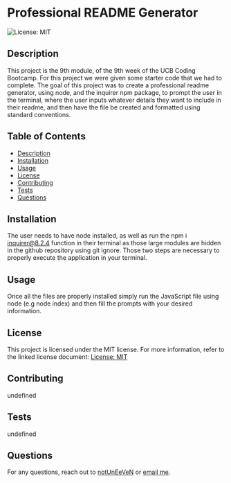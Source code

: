 
# Professional README Generator

![License: MIT](https://img.shields.io/badge/License-MIT-yellow.svg)

## Description

This project is the 9th module, of the 9th week of the UCB Coding Bootcamp. For this project we were given some starter code that we had to complete. The goal of this project was to create a professional readme generator, using node, and the inquirer npm package, to prompt the user in the terminal, where the user inputs whatever details they want to include in their readme, and then have the file be created and formatted using standard conventions. 

## Table of Contents
- [Description](#description)
- [Installation](#installation)
- [Usage](#usage)
- [License](#license)
- [Contributing](#contributing)
- [Tests](#tests)
- [Questions](#questions)

## Installation

The user needs to have node installed, as well as run the npm i inquirer@8.2.4 function in their terminal as those large modules are hidden in the github repository using git ignore. Those two steps are necessary to properly execute the application in your terminal.

## Usage 

Once all the files are properly installed simply run the JavaScript file using node (e.g node index) and then fill the prompts with your desired information.

## License

This project is licensed under the MIT license. For more information, refer to the linked license document: [License: MIT](https://opensource.org/licenses/MIT)

## Contributing 

undefined

## Tests

undefined

## Questions

For any questions, reach out to [notUnEeVeN](https://github.com/notUnEeVeN) or [email me](mailto:tybalt.mallet@gmail.com).

